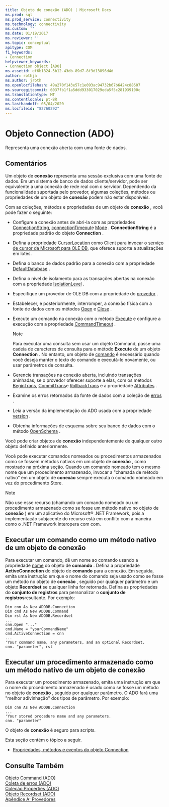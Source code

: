 ```yaml
---
title: Objeto de conexão (ADO) | Microsoft Docs
ms.prod: sql
ms.prod_service: connectivity
ms.technology: connectivity
ms.custom: ''
ms.date: 01/19/2017
ms.reviewer: ''
ms.topic: conceptual
apitype: COM
f1_keywords:
- Connection
helpviewer_keywords:
- Connection object [ADO]
ms.assetid: ef6b1824-5b12-43db-89d7-8f3d13896d4d
author: rothja
ms.author: jroth
ms.openlocfilehash: 49a270f143e57c1e093ac94732b67b6424c88607
ms.sourcegitcommit: 6037fb1f1a5ddd933017029eda5f5c281939100c
ms.translationtype: MT
ms.contentlocale: pt-BR
ms.lasthandoff: 05/04/2020
ms.locfileid: "82760292"
---
```

# <a name="connection-object-ado"></a>Objeto Connection (ADO)
Representa uma conexão aberta com uma fonte de dados.  
  
## <a name="remarks"></a>Comentários  
 Um objeto de **conexão** representa uma sessão exclusiva com uma fonte de dados. Em um sistema de banco de dados cliente/servidor, pode ser equivalente a uma conexão de rede real com o servidor. Dependendo da funcionalidade suportada pelo provedor, algumas coleções, métodos ou propriedades de um objeto de **conexão** podem não estar disponíveis.  
  
 Com as coleções, métodos e propriedades de um objeto de **conexão** , você pode fazer o seguinte:  
  
-   Configure a conexão antes de abri-la com as propriedades [ConnectionString](../../../ado/reference/ado-api/connectionstring-property-ado.md), [connectionTimeout](../../../ado/reference/ado-api/connectiontimeout-property-ado.md)e [Mode](../../../ado/reference/ado-api/mode-property-ado.md) . **ConnectionString** é a propriedade padrão do objeto **Connection** .  
  
-   Defina a propriedade [CursorLocation](../../../ado/reference/ado-api/cursorlocation-property-ado.md) como Client para invocar o [serviço de cursor da Microsoft para OLE DB](../../../ado/guide/appendixes/microsoft-cursor-service-for-ole-db-ado-service-component.md), que oferece suporte a atualizações em lotes.  
  
-   Defina o banco de dados padrão para a conexão com a propriedade [DefaultDatabase](../../../ado/reference/ado-api/defaultdatabase-property.md) .  
  
-   Defina o nível de isolamento para as transações abertas na conexão com a propriedade [IsolationLevel](../../../ado/reference/ado-api/isolationlevel-property.md) .  
  
-   Especifique um provedor de OLE DB com a propriedade do [provedor](../../../ado/reference/ado-api/provider-property-ado.md) .  
  
-   Estabelecer, e posteriormente, interromper, a conexão física com a fonte de dados com os métodos [Open](../../../ado/reference/ado-api/open-method-ado-connection.md) e [Close](../../../ado/reference/ado-api/close-method-ado.md) .  
  
-   Execute um comando na conexão com o método [Execute](../../../ado/reference/ado-api/execute-method-ado-connection.md) e configure a execução com a propriedade [CommandTimeout](../../../ado/reference/ado-api/commandtimeout-property-ado.md) .  
  
    > [!NOTE]
    >  Para executar uma consulta sem usar um objeto Command, passe uma cadeia de caracteres de consulta para o método **Execute** de um objeto **Connection** . No entanto, um objeto de [comando](../../../ado/reference/ado-api/command-object-ado.md) é necessário quando você deseja manter o texto do comando e executá-lo novamente, ou usar parâmetros de consulta.  
  
-   Gerencie transações na conexão aberta, incluindo transações aninhadas, se o provedor oferecer suporte a elas, com os métodos [BeginTrans](../../../ado/reference/ado-api/begintrans-committrans-and-rollbacktrans-methods-ado.md), [CommitTrans](../../../ado/reference/ado-api/begintrans-committrans-and-rollbacktrans-methods-ado.md)e [RollbackTrans](../../../ado/reference/ado-api/begintrans-committrans-and-rollbacktrans-methods-ado.md) e a propriedade [Attributes](../../../ado/reference/ado-api/attributes-property-ado.md) .  
  
-   Examine os erros retornados da fonte de dados com a coleção de [erros](../../../ado/reference/ado-api/errors-collection-ado.md) .  
  
-   Leia a versão da implementação do ADO usada com a propriedade [version](../../../ado/reference/ado-api/version-property-ado.md) .  
  
-   Obtenha informações de esquema sobre seu banco de dados com o método [OpenSchema](../../../ado/reference/ado-api/openschema-method.md) .  
  
 Você pode criar objetos de **conexão** independentemente de qualquer outro objeto definido anteriormente.  
  
 Você pode executar comandos nomeados ou procedimentos armazenados como se fossem métodos nativos em um objeto de **conexão** , como mostrado na próxima seção. Quando um comando nomeado tem o mesmo nome que um procedimento armazenado, invocar a "chamada de método nativo" em um objeto de **conexão** sempre executa o comando nomeado em vez do procedimento Store.  
  
> [!NOTE]
>  Não use esse recurso (chamando um comando nomeado ou um procedimento armazenado como se fosse um método nativo no objeto de **conexão** ) em um aplicativo do Microsoft® .NET Framework, pois a implementação subjacente do recurso está em conflito com a maneira como o .NET Framework interopera com com.  
  
## <a name="execute-a-command-as-a-native-method-of-a-connection-object"></a>Executar um comando como um método nativo de um objeto de conexão  
 Para executar um comando, dê um nome ao comando usando a propriedade [nome](../../../ado/reference/ado-api/name-property-ado.md) do objeto de **comando** . Defina a propriedade **ActiveConnection** do objeto de **comando** para a conexão. Em seguida, emita uma instrução em que o nome do comando seja usado como se fosse um método no objeto de **conexão** , seguido por qualquer parâmetro e um objeto **Recordset** se qualquer linha for retornada. Defina as propriedades do **conjunto de registros** para personalizar o **conjunto de registros**resultante. Por exemplo:  
  
```  
Dim cnn As New ADODB.Connection  
Dim cmd As New ADODB.Command  
Dim rst As New ADODB.Recordset  
...  
cnn.Open "..."  
cmd.Name = "yourCommandName"  
cmd.ActiveConnection = cnn  
...  
'Your command name, any parameters, and an optional Recordset.  
cnn. "parameter", rst  
```  
  
## <a name="execute-a-stored-procedure-as-a-native-method-of-a-connection-object"></a>Executar um procedimento armazenado como um método nativo de um objeto de conexão  
 Para executar um procedimento armazenado, emita uma instrução em que o nome do procedimento armazenado é usado como se fosse um método no objeto de **conexão** , seguido por qualquer parâmetro. O ADO fará uma "melhor adivinhação" dos tipos de parâmetro. Por exemplo:  
  
```  
Dim cnn As New ADODB.Connection  
...  
'Your stored procedure name and any parameters.  
cnn. "parameter"  
```  
  
 O objeto de **conexão** é seguro para scripts.  
  
 Esta seção contém o tópico a seguir.  
  
-   [Propriedades, métodos e eventos do objeto Connection](../../../ado/reference/ado-api/connection-object-properties-methods-and-events.md)  
  
## <a name="see-also"></a>Consulte Também  
 [Objeto Command (ADO)](../../../ado/reference/ado-api/command-object-ado.md)   
 [Coleta de erros (ADO)](../../../ado/reference/ado-api/errors-collection-ado.md)   
 [Coleção Properties (ADO)](../../../ado/reference/ado-api/properties-collection-ado.md)   
 [Objeto Recordset (ADO)](../../../ado/reference/ado-api/recordset-object-ado.md)   
 [Apêndice A: Provedores](../../../ado/guide/appendixes/appendix-a-providers.md)
